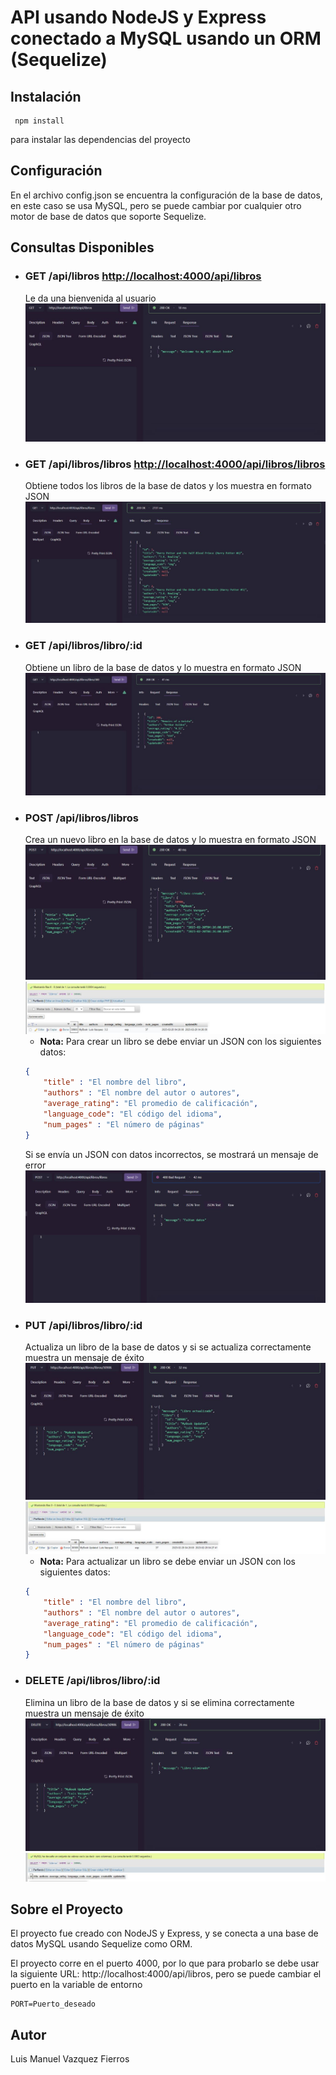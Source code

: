 # API usando NodeJS y Express conectado a MySQL usando un ORM (Sequelize)

## Instalación
<pre><code> npm install </code> </pre>
para instalar las dependencias del proyecto

## Configuración
En el archivo config.json se encuentra la configuración de la base de datos, en este caso se usa MySQL, pero se puede cambiar por cualquier otro motor de base de datos que soporte Sequelize.

## Consultas Disponibles

* ### GET /api/libros [http://localhost:4000/api/libros](http://localhost:4000/api/libros)
    Le da una bienvenida al usuario
    ![Bienvenida](imagenes_prueba/welcome_api.jpg "Bienvenida")
* ### GET /api/libros/libros [http://localhost:4000/api/libros/libros](http://localhost:4000/api/libros/libros)
    Obtiene todos los libros de la base de datos y los muestra en formato JSON
    ![Obtener todos los libros](imagenes_prueba/get_libros.jpg "Obtener todos los libros")
* ### GET /api/libros/libro/:id
    Obtiene un libro de la base de datos y lo muestra en formato JSON
    ![Obtener un libro](imagenes_prueba/get_libro.jpg "Obtener un libro")
* ### POST /api/libros/libros
    Crea un nuevo libro en la base de datos y lo muestra en formato JSON
    ![Crear un libro](imagenes_prueba/create_libro.jpg "Crear un libro")
    ![Crear un libro en db](imagenes_prueba/libro_creado_db.jpg "Crear un libro")
    * **Nota:** Para crear un libro se debe enviar un JSON con los siguientes datos:
    ```json
    {
        "title" : "El nombre del libro",
        "authors" : "El nombre del autor o autores",
        "average_rating": "El promedio de calificación",
        "language_code": "El código del idioma",
        "num_pages" : "El número de páginas"
    }
    ```
    Si se envía un JSON con datos incorrectos, se mostrará un mensaje de error
    ![Error al crear un libro](imagenes_prueba/tried_create_libro.jpg "Error al crear un libro")
* ### PUT /api/libros/libro/:id
    Actualiza un libro de la base de datos y si se actualiza correctamente muestra un mensaje de éxito
    ![Actualizar un libro](imagenes_prueba/update_libro.jpg "Actualizar un libro")
    ![Actualizar un libro en db](imagenes_prueba/upd_libro_db.jpg "Actualizar un libro")
    * **Nota:** Para actualizar un libro se debe enviar un JSON con los siguientes datos:
    ```json
    {
        "title" : "El nombre del libro",
        "authors" : "El nombre del autor o autores",
        "average_rating": "El promedio de calificación",
        "language_code": "El código del idioma",
        "num_pages" : "El número de páginas"
    }
    ```
* ### DELETE /api/libros/libro/:id
    Elimina un libro de la base de datos y si se elimina correctamente muestra un mensaje de éxito
    ![Eliminar un libro](imagenes_prueba/delete_libro_db.jpg "Eliminar un libro")
    ![Eliminar un libro en db](imagenes_prueba/delete_libro_dbb.jpg "Eliminar un libro")

## Sobre el Proyecto
El proyecto fue creado con NodeJS y Express, y se conecta a una base de datos MySQL usando Sequelize como ORM.

El proyecto corre en el puerto 4000, por lo que para probarlo se debe usar la siguiente URL: http://localhost:4000/api/libros, pero se puede cambiar el puerto en la variable de entorno <pre><code>PORT=Puerto_deseado</code> </pre>

## Autor
Luis Manuel Vazquez Fierros